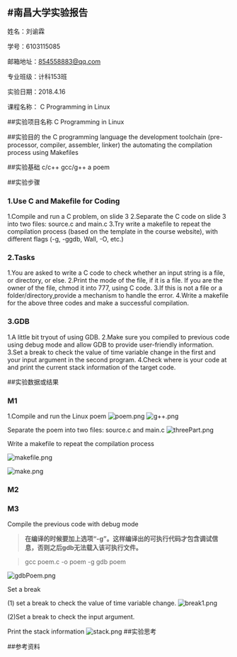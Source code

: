 ﻿#南昌大学实验报告
---


姓名：刘谕霖
	
学号：6103115085

邮箱地址：854558883@qq.com

专业班级：计科153班

实验日期：2018.4.16
    
课程名称： C Programming in Linux
 
##实验项目名称
C Programming in Linux

##实验目的
the C programming language
the development toolchain (pre-processor, compiler, assembler, linker)
the automating the compilation process using Makefiles

##实验基础
c/c++
gcc/g++
a poem

##实验步骤
### 1.Use C and Makefile for Coding
1.Compile and run a C problem, on slide 3
2.Separate the C code on slide 3 into two files: source.c and main.c
3.Try write a makefile to repeat the compilation process (based on the template in the course website), with different flags (-g, -ggdb, Wall, -O, etc.)


### 2.Tasks
1.You are asked to write a C code to check whether an input string is a file, or directory, or else.
2.Print the mode of the file, if it is a file. If you are the owner of the file, chmod it into 777, using C code.
3.If this is not a file or a folder/directory,provide a mechanism to handle the
error.
4.Write a makefile for the above three codes and make a successful compilation.

### 3.GDB
1.A little bit tryout of using GDB.
2.Make sure you compiled to previous code using debug mode and allow GDB to provide user-friendly information.
3.Set a break to check the value of time variable change in the first and your input argument in the second program.
4.Check where is your code at and print the current stack information of the target code.

##实验数据或结果
### M1
1.Compile and run the Linux poem
![poem.png](https://upload-images.jianshu.io/upload_images/11189792-1c701736053b9e09.png?imageMogr2/auto-orient/strip%7CimageView2/2/w/1240)
![g++.png](https://upload-images.jianshu.io/upload_images/11189792-999601407e0f9c46.png?imageMogr2/auto-orient/strip%7CimageView2/2/w/1240)

Separate the poem into two files: source.c and main.c
![threePart.png](https://upload-images.jianshu.io/upload_images/11189792-b340d488ff623a68.png?imageMogr2/auto-orient/strip%7CimageView2/2/w/1240)

Write a makefile to repeat the compilation process

![makefile.png](https://upload-images.jianshu.io/upload_images/11189792-cfa6c308e8c5dca2.png?imageMogr2/auto-orient/strip%7CimageView2/2/w/1240)

![make.png](https://upload-images.jianshu.io/upload_images/11189792-393a582e9aded3a3.png?imageMogr2/auto-orient/strip%7CimageView2/2/w/1240)
### M2

### M3
Compile the previous code with debug mode

>**在编译的时候要加上选项“-g”。这样编译出的可执行代码才包含调试信息，否则之后gdb无法载入该可执行文件。**

> gcc poem.c -o poem -g
> gdb poem

![gdbPoem.png](https://upload-images.jianshu.io/upload_images/11189792-e5f847ebe5a5e6b5.png?imageMogr2/auto-orient/strip%7CimageView2/2/w/1240)

Set a break

(1) set a break to check the value of time variable change.
![break1.png](https://upload-images.jianshu.io/upload_images/11189792-0589439a84e1f99d.png?imageMogr2/auto-orient/strip%7CimageView2/2/w/1240)

(2)Set a break to check the input argument.

Print the stack information
![stack.png](https://upload-images.jianshu.io/upload_images/11189792-bead2b8236e12a62.png?imageMogr2/auto-orient/strip%7CimageView2/2/w/1240)
##实验思考



##参考资料



